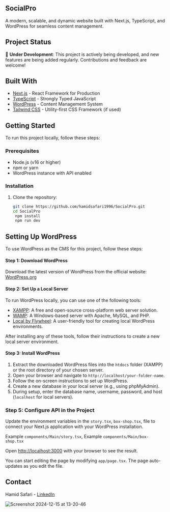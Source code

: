 ## SocialPro
A modern, scalable, and dynamic website built with Next.js, TypeScript, and WordPress for seamless content management.

## Project Status
🚧 **Under Development**: This project is actively being developed, and new features are being added regularly. Contributions and feedback are welcome!
## Built With
- [Next.js](https://nextjs.org/) - React Framework for Production
- [TypeScript](https://www.typescriptlang.org/) - Strongly Typed JavaScript
- [WordPress](https://wordpress.org/) - Content Management System
- [Tailwind CSS](https://tailwindcss.com/) - Utility-first CSS Framework (if used)

## Getting Started
To run this project locally, follow these steps:
### Prerequisites
- Node.js (v16 or higher)
- npm or yarn
- WordPress instance with API enabled

### Installation
1. Clone the repository:
   ```bash
   git clone https://github.com/hamidsafari1996/SocialPro.git
   cd SocialPro
	npm install
	npm run dev
    ```
## Setting Up WordPress
To use WordPress as the CMS for this project, follow these steps:
#### Step 1: Download WordPress
Download the latest version of WordPress from the official website:
[WordPress.org](https://wordpress.org/download/)
#### Step 2: Set Up a Local Server
To run WordPress locally, you can use one of the following tools:

- [XAMPP](https://www.apachefriends.org/index.html): A free and open-source cross-platform web server solution.
- [WAMP](https://www.wampserver.com/): A Windows-based server with Apache, MySQL, and PHP.
- [Local by Flywheel](https://localwp.com/): A user-friendly tool for creating local WordPress environments.

After installing any of these tools, follow their instructions to create a new local server environment.
#### Step 3: Install WordPress

1. Extract the downloaded WordPress files into the `htdocs` folder (XAMPP) or the root directory of your chosen server.
2. Open your browser and navigate to `http://localhost/your-folder-name`.
3. Follow the on-screen instructions to set up WordPress.
4. Create a new database in your local server (e.g., using phpMyAdmin).
5. During setup, enter the database name, username, password, and host (`localhost` for local servers).


### Step 5: Configure API in the Project
Update the environment variables in the `story.tsx`, `box-shop.tsx`, file to connect your Next.js application with your WordPress installation.

Example `components/Main/story.tsx`,
Example `components/Main/box-shop.tsx`


Open [http://localhost:3000](http://localhost:3000) with your browser to see the result.

You can start editing the page by modifying `app/page.tsx`. The page auto-updates as you edit the file.

## Contact
Hamid Safari - [LinkedIn](https://linkedin.com/in/hamidsafari)

![Screenshot 2024-12-15 at 13-20-46 ](https://github.com/user-attachments/assets/cb29cfd6-c9ee-4bd2-9461-38c8588e7ddf)
